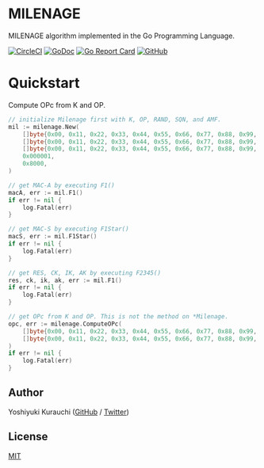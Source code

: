 # MILENAGE

MILENAGE algorithm implemented in the Go Programming Language.

[![CircleCI](https://circleci.com/gh/wmnsk/milenage.svg?style=svg)](https://circleci.com/gh/wmnsk/milenage)
[![GoDoc](https://godoc.org/github.com/wmnsk/milenage?status.svg)](https://godoc.org/github.com/wmnsk/milenage)
[![Go Report Card](https://goreportcard.com/badge/github.com/wmnsk/milenage)](https://goreportcard.com/report/github.com/wmnsk/milenage)
[![GitHub](https://img.shields.io/github/license/mashape/apistatus.svg)](https://github.com/wmnsk/milenage/blob/master/LICENSE)

# Quickstart

Compute OPc from K and OP.

```go
// initialize Milenage first with K, OP, RAND, SQN, and AMF.
mil := milenage.New(
    []byte{0x00, 0x11, 0x22, 0x33, 0x44, 0x55, 0x66, 0x77, 0x88, 0x99, 0xaa, 0xbb, 0xcc, 0xdd, 0xee, 0xff},
    []byte{0x00, 0x11, 0x22, 0x33, 0x44, 0x55, 0x66, 0x77, 0x88, 0x99, 0xaa, 0xbb, 0xcc, 0xdd, 0xee, 0xff},
    []byte{0x00, 0x11, 0x22, 0x33, 0x44, 0x55, 0x66, 0x77, 0x88, 0x99, 0xaa, 0xbb, 0xcc, 0xdd, 0xee, 0xff},
    0x000001,
    0x8000,
)

// get MAC-A by executing F1()
macA, err := mil.F1()
if err != nil {
    log.Fatal(err)
}

// get MAC-S by executing F1Star()
macS, err := mil.F1Star()
if err != nil {
    log.Fatal(err)
}

// get RES, CK, IK, AK by executing F2345()
res, ck, ik, ak, err := mil.F1()
if err != nil {
    log.Fatal(err)
}

// get OPc from K and OP. This is not the method on *Milenage.
opc, err := milenage.ComputeOPc(
    []byte{0x00, 0x11, 0x22, 0x33, 0x44, 0x55, 0x66, 0x77, 0x88, 0x99, 0xaa, 0xbb, 0xcc, 0xdd, 0xee, 0xff},
    []byte{0x00, 0x11, 0x22, 0x33, 0x44, 0x55, 0x66, 0x77, 0x88, 0x99, 0xaa, 0xbb, 0xcc, 0xdd, 
)
if err != nil {
    log.Fatal(err)
}
```

## Author

Yoshiyuki Kurauchi ([GitHub](https://github.com/wmnsk/) / [Twitter](https://twitter.com/wmnskdmms))

## License

[MIT](https://github.com/wmnsk/milenage/blob/master/LICENSE)

